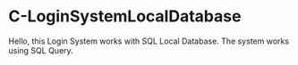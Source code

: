 # C-LoginSystemLocalDatabase
Hello, this Login System works with SQL Local Database. The system works using SQL Query.
